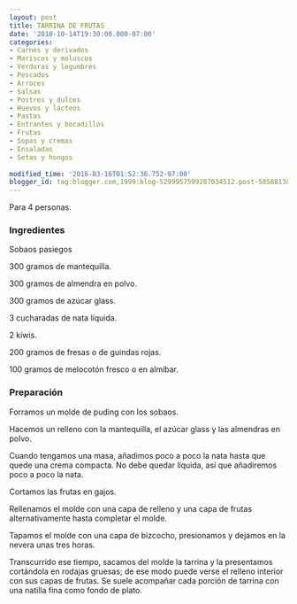 ```yaml
---
layout: post
title: TARRINA DE FRUTAS
date: '2010-10-14T19:30:00.000-07:00'
categories:
- Carnes y derivados
- Mariscos y moluscos
- Verduras y legumbres
- Pescados
- Arroces
- Salsas
- Postres y dulces
- Huevos y lácteos
- Pastas
- Entrantes y bocadillos
- Frutas
- Sopas y cremas
- Ensaladas
- Setas y hongos
 
modified_time: '2016-03-16T01:52:36.752-07:00'
blogger_id: tag:blogger.com,1999:blog-5299957599287034512.post-5858813882192852179
---
```


Para 4 personas.

<h3>Ingredientes</h3>

Sobaos pasiegos

300 gramos de mantequilla.

300 gramos de almendra en polvo.

300 gramos de azúcar glass.

3 cucharadas de nata líquida.

2 kiwis.

200 gramos de fresas o de guindas rojas.

100 gramos de melocotón fresco o en almíbar.

<h3>Preparación</h3>

Forramos un molde de puding con los sobaos.

Hacemos un relleno con la mantequilla, el azúcar glass y las almendras en polvo.

Cuando tengamos una masa, añadimos poco a poco la nata hasta que quede una crema compacta. No debe quedar líquida, así que añadiremos poco a poco la nata.

Cortamos las frutas en gajos.

Rellenamos el molde con una capa de relleno y una capa de frutas alternativamente hasta completar el molde.

Tapamos el molde con una capa de bizcocho, presionamos y dejamos en la nevera unas tres horas.

Transcurrido ese tiempo, sacamos del molde la tarrina y la presentamos cortándola en rodajas gruesas; de ese modo puede verse el relleno interior con sus capas de frutas. Se suele acompañar cada porción de tarrina con una natilla fina como fondo de plato.

